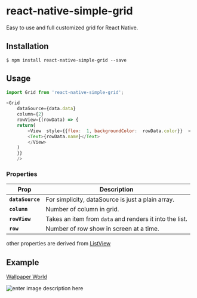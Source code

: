 
# react-native-simple-grid

Easy to use and full customized grid for React Native.

## Installation

`$ npm install react-native-simple-grid --save`

## Usage

```js
import Grid from 'react-native-simple-grid';

<Grid
	dataSource={data.data} 
	column={2} 
	rowView={(rowData) => {
	return(
		<View  style={{flex:  1, backgroundColor:  rowData.color}}  >
		<Text>{rowData.name}</Text>
		</View>
	)
	}}
	/>
```

### Properties

| Prop | Description |
|---|---|
|**`dataSource`**|For simplicity, dataSource is just a plain array.
|**`column`**|Number of column in grid.
|**`rowView`**|Takes an item from `data` and renders it into the list.
|**`row`**|Number of row show in screen at a time.

other properties are derived from [ListView](https://facebook.github.io/react-native/docs/listview.html#props)

## Example

[Wallpaper World](https://play.google.com/store/apps/details?id=com.pixabro.wallpaperworld)

![enter image description here](https://lh3.googleusercontent.com/x8ZcviqEA9uF1bbmten0OVJWeSxVfChbE-R9wpZ7ngUuYLhJMQnzD9_PbYlZ-uvsBtEBXJmvowmRJF4YGBOEXOCWwEM73Mu8UvwztkOtNgVVU3AbvB76IOyQyg8tMIP6lH4tiy0Fz5EVx7Xlcdr0talow5AGgmFcI64FBkO4YOCcc0VMnZY632l1aWbOC8fQEOk5fTsv6eBty6nlhvMDCztsgOSffLufKmcONZIpChqtrUEvehyX7XpOutQu7IJzgVbbQHwkaJbdxTQy0Dnxj80-PX3KQIiI4X01T_O_xcU4QHTkPEyMkiSmOIcjVE4B1jGQPDVcrGA4E4bS-sHScfwbxcTeLfOVvY0UfRGD7lL-nPjKtwwciZX7xzvOtrfnwsM7lMoATGfinf--WvBh_DMMOOLYsksgLiq2ttNWS2KanOoU-C9h1USDvRo0Lv9_Xej9O6x2arlCFK2vJZXkwgukBpp8IQNwwyJj0MYW3OBWotp27y_ikU52Z9LcLB8QUVONTArM1OGqkup1pAt7tCgEcvO-bHP0CPEgW00exdP18il8GsH7EBkeI3Zr2-GUE9YXsVS0Senn9c6t0TP3tFPU9D5s2GxRnbrjTgw=w373-h662-no)